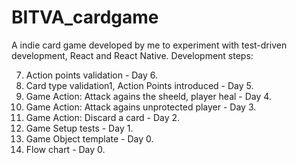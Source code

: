 # BITVA_cardgame
A indie card game developed by me to experiment with test-driven development, React and React Native.
Development steps:

7. Action points validation - Day 6.
7. Card type validation1, Action Points introduced - Day 5.
6. Game Action: Attack agains the sheeld, player heal - Day 4.
5. Game Action: Attack agains unprotected player - Day 3.
4. Game Action: Discard a card - Day 2.
3. Game Setup tests - Day 1.
2. Game Object template - Day 0.
1. Flow chart - Day 0.

